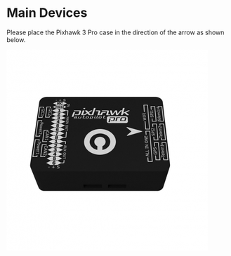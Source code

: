 # Main Devices

Please place the Pixhawk 3 Pro case in the direction of the arrow as shown below.

![](../.gitbook/assets/autopilote-pixhawk-pro.jpg)

